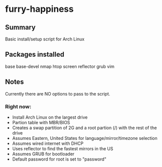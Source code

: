 # furry-happiness

## Summary
Basic install/setup script for Arch Linux

## Packages installed
base
base-devel
nmap
htop
screen
reflector
grub
vim

## Notes
Currently there are NO options to pass to the script.

### Right now:
- Install Arch Linux on the largest drive
- Partion table with MBR/BIOS 
- Creates a swap partition of 2G and a root partion (/) with the rest of the drive
- Assumes Eastern, United States for language/mirror/timezone selection
- Assumes wired internet with DHCP
- Uses reflector to find the fastest mirrors in the US
- Assumes GRUB for bootloader
- Default password for root is set to "password"

